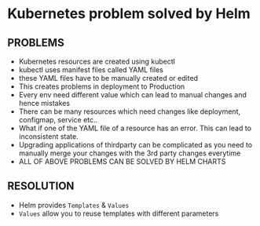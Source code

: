 # Kubernetes problem solved by Helm

## PROBLEMS
- Kubernetes resources are created using kubectl
- kubectl uses manifest files called YAML files
- these YAML files have to be manually created or edited
- This creates problems in deployment to Production
- Every env need different value which can lead to manual changes and hence mistakes
- There can be many resources which need changes like deployment, configmap, service etc..
- What if one of the YAML file of a resource has an error. This can lead to inconsistent state.
- Upgrading applications of thirdparty can be complicated as you need to manually merge your changes with the 3rd party changes everytime
- ALL OF ABOVE PROBLEMS CAN BE SOLVED BY HELM CHARTS


## RESOLUTION
- Helm provides `Templates` & `Values`
- `Values` allow you to reuse templates with different parameters
